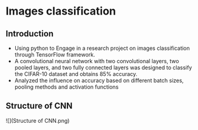 # Images classification
## Introduction
- Using python to Engage in a research project on images classification through TensorFlow framework.
- A convolutional neural network with two convolutional layers, two pooled layers, and two fully connected layers was designed to classify the CIFAR-10 dataset and obtains 85% accuracy.
- Analyzed the influence on accuracy based on different batch sizes, pooling methods and activation functions
## Structure of CNN
![](Structure of CNN.png)
